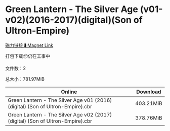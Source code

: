 # Green Lantern - The Silver Age (v01-v02)(2016-2017)(digital)(Son of Ultron-Empire)

[磁力链接⬇Magnet Link](magnet:?xt=urn:btih:9b9a91bbc08e0c31b4afaf755485dbbfaf9b8565&dn=Green%20Lantern%20-%20The%20Silver%20Age%20%28v01-v02%29%282016-2017%29%28digital%29%28Son%20of%20Ultron-Empire%29)

打包下载📦仍在工事中

文件数：2

总大小：781.97MiB

Online | Download
--- | ---
Green Lantern - The Silver Age v01 (2016) (digital) (Son of Ultron-Empire).cbr | 403.21MiB
Green Lantern - The Silver Age v02 (2017) (digital) (Son of Ultron-Empire).cbr | 378.76MiB